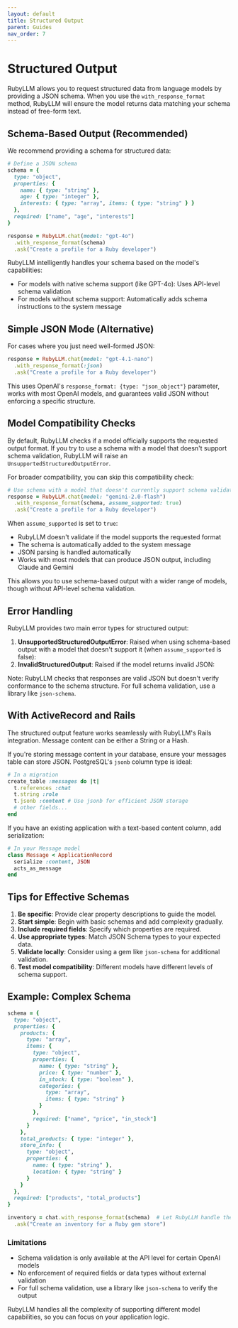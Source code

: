 ```yaml
---
layout: default
title: Structured Output
parent: Guides
nav_order: 7
---
```


# Structured Output

RubyLLM allows you to request structured data from language models by providing a JSON schema. When you use the `with_response_format` method, RubyLLM will ensure the model returns data matching your schema instead of free-form text.

## Schema-Based Output (Recommended)

We recommend providing a schema for structured data:

```ruby
# Define a JSON schema
schema = {
  type: "object",
  properties: {
    name: { type: "string" },
    age: { type: "integer" },
    interests: { type: "array", items: { type: "string" } }
  },
  required: ["name", "age", "interests"]
}

response = RubyLLM.chat(model: "gpt-4o")
  .with_response_format(schema)
  .ask("Create a profile for a Ruby developer")
```

RubyLLM intelligently handles your schema based on the model's capabilities:

- For models with native schema support (like GPT-4o): Uses API-level schema validation
- For models without schema support: Automatically adds schema instructions to the system message

## Simple JSON Mode (Alternative)

For cases where you just need well-formed JSON:

```ruby
response = RubyLLM.chat(model: "gpt-4.1-nano")
  .with_response_format(:json)
  .ask("Create a profile for a Ruby developer")
```

This uses OpenAI's `response_format: {type: "json_object"}` parameter, works with most OpenAI models, and guarantees valid JSON without enforcing a specific structure.

## Model Compatibility Checks

By default, RubyLLM checks if a model officially supports the requested output format. If you try to use a schema with a model that doesn't support schema validation, RubyLLM will raise an `UnsupportedStructuredOutputError`.

For broader compatibility, you can skip this compatibility check:

```ruby
# Use schema with a model that doesn't currently support schema validation in RubyLLM
response = RubyLLM.chat(model: "gemini-2.0-flash")
  .with_response_format(schema, assume_supported: true)
  .ask("Create a profile for a Ruby developer")
```

When `assume_supported` is set to `true`:

- RubyLLM doesn't validate if the model supports the requested format
- The schema is automatically added to the system message
- JSON parsing is handled automatically
- Works with most models that can produce JSON output, including Claude and Gemini

This allows you to use schema-based output with a wider range of models, though without API-level schema validation.

## Error Handling

RubyLLM provides two main error types for structured output:

1. **UnsupportedStructuredOutputError**: Raised when using schema-based output with a model that doesn't support it (when `assume_supported` is false):
2. **InvalidStructuredOutput**: Raised if the model returns invalid JSON:

Note: RubyLLM checks that responses are valid JSON but doesn't verify conformance to the schema structure. For full schema validation, use a library like `json-schema`.

## With ActiveRecord and Rails

The structured output feature works seamlessly with RubyLLM's Rails integration. Message content can be either a String or a Hash.

If you're storing message content in your database, ensure your messages table can store JSON. PostgreSQL's `jsonb` column type is ideal:

```ruby
# In a migration
create_table :messages do |t|
  t.references :chat
  t.string :role
  t.jsonb :content # Use jsonb for efficient JSON storage
  # other fields...
end
```

If you have an existing application with a text-based content column, add serialization:

```ruby
# In your Message model
class Message < ApplicationRecord
  serialize :content, JSON
  acts_as_message
end
```

## Tips for Effective Schemas

1. **Be specific**: Provide clear property descriptions to guide the model.
2. **Start simple**: Begin with basic schemas and add complexity gradually.
3. **Include required fields**: Specify which properties are required.
4. **Use appropriate types**: Match JSON Schema types to your expected data.
5. **Validate locally**: Consider using a gem like `json-schema` for additional validation.
6. **Test model compatibility**: Different models have different levels of schema support.

## Example: Complex Schema

```ruby
schema = {
  type: "object",
  properties: {
    products: {
      type: "array",
      items: {
        type: "object",
        properties: {
          name: { type: "string" },
          price: { type: "number" },
          in_stock: { type: "boolean" },
          categories: {
            type: "array",
            items: { type: "string" }
          }
        },
        required: ["name", "price", "in_stock"]
      }
    },
    total_products: { type: "integer" },
    store_info: {
      type: "object",
      properties: {
        name: { type: "string" },
        location: { type: "string" }
      }
    }
  },
  required: ["products", "total_products"]
}

inventory = chat.with_response_format(schema)  # Let RubyLLM handle the schema formatting
  .ask("Create an inventory for a Ruby gem store")
```

### Limitations

- Schema validation is only available at the API level for certain OpenAI models
- No enforcement of required fields or data types without external validation
- For full schema validation, use a library like `json-schema` to verify the output

RubyLLM handles all the complexity of supporting different model capabilities, so you can focus on your application logic.
